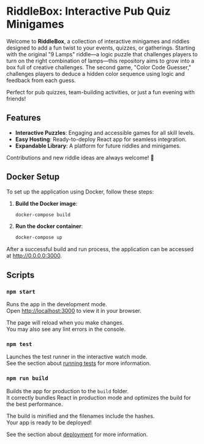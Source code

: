 # RiddleBox: Interactive Pub Quiz Minigames

Welcome to **RiddleBox**, a collection of interactive minigames and riddles designed to add a fun twist to your events, quizzes, or gatherings. Starting with the original "9 Lamps" riddle—a logic puzzle that challenges players to turn on the right combination of lamps—this repository aims to grow into a box full of creative challenges. The second game, "Color Code Guesser," challenges players to deduce a hidden color sequence using logic and feedback from each guess.

Perfect for pub quizzes, team-building activities, or just a fun evening with friends!

## Features

- **Interactive Puzzles**: Engaging and accessible games for all skill levels.
- **Easy Hosting**: Ready-to-deploy React app for seamless integration.
- **Expandable Library**: A platform for future riddles and minigames.

Contributions and new riddle ideas are always welcome! 🚀

## Docker Setup

To set up the application using Docker, follow these steps:

1. **Build the Docker image**:

   ```bash
   docker-compose build
   ```

2. **Run the docker container**:

   ```bash
   docker-compose up
   ```

After a successful build and run process, the application can be accessed at http://0.0.0.0:3000.

## Scripts

### `npm start`

Runs the app in the development mode.\
Open [http://localhost:3000](http://localhost:3000) to view it in your browser.

The page will reload when you make changes.\
You may also see any lint errors in the console.

### `npm test`

Launches the test runner in the interactive watch mode.\
See the section about [running tests](https://facebook.github.io/create-react-app/docs/running-tests) for more information.

### `npm run build`

Builds the app for production to the `build` folder.\
It correctly bundles React in production mode and optimizes the build for the best performance.

The build is minified and the filenames include the hashes.\
Your app is ready to be deployed!

See the section about [deployment](https://facebook.github.io/create-react-app/docs/deployment) for more information.
